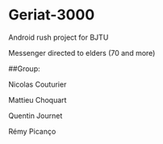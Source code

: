 # Geriat-3000

Android rush project for BJTU

Messenger directed to elders (70 and more)

##Group:

Nicolas Couturier

Mattieu Choquart

Quentin Journet

Rémy Picanço


